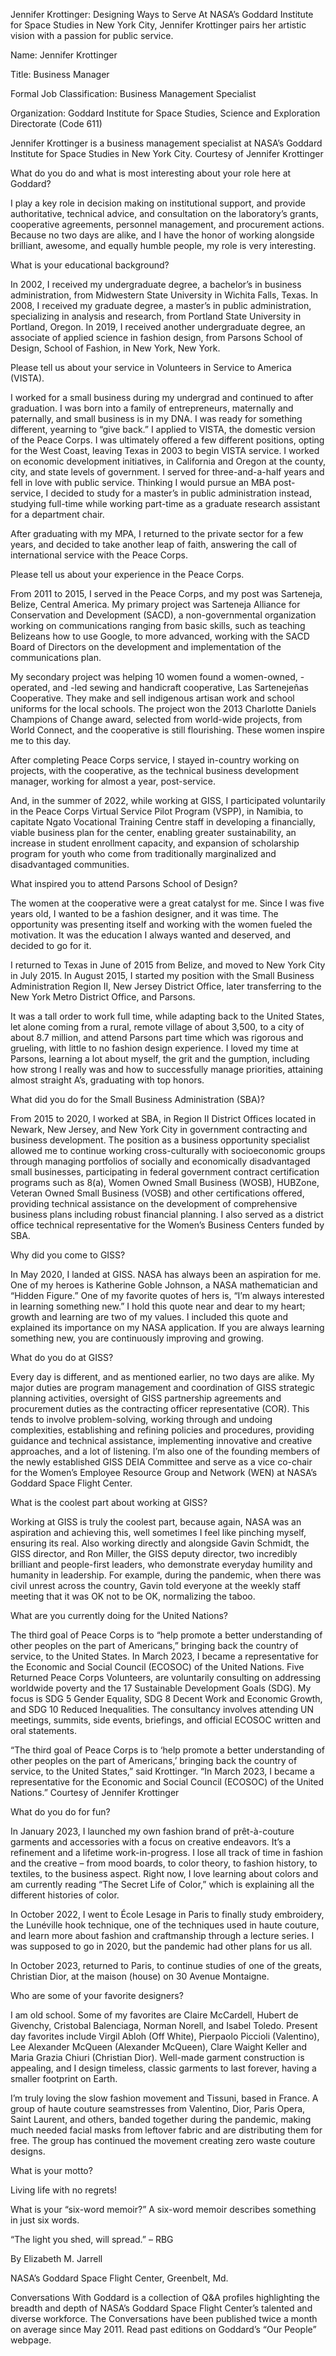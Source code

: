 Jennifer Krottinger: Designing Ways to Serve 
 At NASA’s Goddard Institute for Space Studies in New York City, Jennifer Krottinger pairs her artistic vision with a passion for public service.

Name: Jennifer Krottinger

Title: Business Manager

Formal Job Classification: Business Management Specialist

Organization: Goddard Institute for Space Studies, Science and Exploration Directorate (Code 611)

Jennifer Krottinger is a business management specialist at NASA’s Goddard Institute for Space Studies in New York City. Courtesy of Jennifer Krottinger

What do you do and what is most interesting about your role here at Goddard?

I play a key role in decision making on institutional support, and provide authoritative, technical advice, and consultation on the laboratory’s grants, cooperative agreements, personnel management, and procurement actions. Because no two days are alike, and I have the honor of working alongside brilliant, awesome, and equally humble people, my role is very interesting.

What is your educational background?

In 2002, I received my undergraduate degree, a bachelor’s in business administration, from Midwestern State University in Wichita Falls, Texas. In 2008, I received my graduate degree, a master’s in public administration, specializing in analysis and research, from Portland State University in Portland, Oregon. In 2019, I received another undergraduate degree, an associate of applied science in fashion design, from Parsons School of Design, School of Fashion, in New York, New York.

Please tell us about your service in Volunteers in Service to America (VISTA).

I worked for a small business during my undergrad and continued to after graduation. I was born into a family of entrepreneurs, maternally and paternally, and small business is in my DNA. I was ready for something different, yearning to “give back.” I applied to VISTA, the domestic version of the Peace Corps. I was ultimately offered a few different positions, opting for the West Coast, leaving Texas in 2003 to begin VISTA service. I worked on economic development initiatives, in California and Oregon at the county, city, and state levels of government. I served for three-and-a-half years and fell in love with public service. Thinking I would pursue an MBA post-service, I decided to study for a master’s in public administration instead, studying full-time while working part-time as a graduate research assistant for a department chair.

After graduating with my MPA, I returned to the private sector for a few years, and decided to take another leap of faith, answering the call of international service with the Peace Corps.

Please tell us about your experience in the Peace Corps.

From 2011 to 2015, I served in the Peace Corps, and my post was Sarteneja, Belize, Central America. My primary project was Sarteneja Alliance for Conservation and Development (SACD), a non-governmental organization working on communications ranging from basic skills, such as teaching Belizeans how to use Google, to more advanced, working with the SACD Board of Directors on the development and implementation of the communications plan.

My secondary project was helping 10 women found a women-owned, -operated, and -led sewing and handicraft cooperative, Las Sartenejeñas Cooperative. They make and sell indigenous artisan work and school uniforms for the local schools. The project won the 2013 Charlotte Daniels Champions of Change award, selected from world-wide projects, from World Connect, and the cooperative is still flourishing. These women inspire me to this day.

After completing Peace Corps service, I stayed in-country working on projects, with the cooperative, as the technical business development manager, working for almost a year, post-service.

And, in the summer of 2022, while working at GISS, I participated voluntarily in the Peace Corps Virtual Service Pilot Program (VSPP), in Namibia, to capitate Ngato Vocational Training Centre staff in developing a financially, viable business plan for the center, enabling greater sustainability, an increase in student enrollment capacity, and expansion of scholarship program for youth who come from traditionally marginalized and disadvantaged communities.

What inspired you to attend Parsons School of Design?

The women at the cooperative were a great catalyst for me. Since I was five years old, I wanted to be a fashion designer, and it was time. The opportunity was presenting itself and working with the women fueled the motivation. It was the education I always wanted and deserved, and decided to go for it.

I returned to Texas in June of 2015 from Belize, and moved to New York City in July 2015. In August 2015, I started my position with the Small Business Administration Region II, New Jersey District Office, later transferring to the New York Metro District Office, and Parsons.

It was a tall order to work full time, while adapting back to the United States, let alone coming from a rural, remote village of about 3,500, to a city of about 8.7 million, and attend Parsons part time which was rigorous and grueling, with little to no fashion design experience. I loved my time at Parsons, learning a lot about myself, the grit and the gumption, including how strong I really was and how to successfully manage priorities, attaining almost straight A’s, graduating with top honors.

What did you do for the Small Business Administration (SBA)?

From 2015 to 2020, I worked at SBA, in Region II District Offices located in Newark, New Jersey, and New York City in government contracting and business development. The position as a business opportunity specialist allowed me to continue working cross-culturally with socioeconomic groups through managing portfolios of socially and economically disadvantaged small businesses, participating in federal government contract certification programs such as 8(a), Women Owned Small Business (WOSB), HUBZone, Veteran Owned Small Business (VOSB) and other certifications offered, providing technical assistance on the development of comprehensive business plans including robust financial planning. I also served as a district office technical representative for the Women’s Business Centers funded by SBA.

Why did you come to GISS?

In May 2020, I landed at GISS. NASA has always been an aspiration for me. One of my heroes is Katherine Goble Johnson, a NASA mathematician and “Hidden Figure.” One of my favorite quotes of hers is, “I’m always interested in learning something new.” I hold this quote near and dear to my heart; growth and learning are two of my values. I included this quote and explained its importance on my NASA application. If you are always learning something new, you are continuously improving and growing.

What do you do at GISS?

Every day is different, and as mentioned earlier, no two days are alike. My major duties are program management and coordination of GISS strategic planning activities, oversight of GISS partnership agreements and procurement duties as the contracting officer representative (COR). This tends to involve problem-solving, working through and undoing complexities, establishing and refining policies and procedures, providing guidance and technical assistance, implementing innovative and creative approaches, and a lot of listening. I’m also one of the founding members of the newly established GISS DEIA Committee and serve as a vice co-chair for the Women’s Employee Resource Group and Network (WEN) at NASA’s Goddard Space Flight Center.

What is the coolest part about working at GISS?

Working at GISS is truly the coolest part, because again, NASA was an aspiration and achieving this, well sometimes I feel like pinching myself, ensuring its real. Also working directly and alongside Gavin Schmidt, the GISS director, and Ron Miller, the GISS deputy director, two incredibly brilliant and people-first leaders, who demonstrate everyday humility and humanity in leadership. For example, during the pandemic, when there was civil unrest across the country, Gavin told everyone at the weekly staff meeting that it was OK not to be OK, normalizing the taboo.

What are you currently doing for the United Nations?

The third goal of Peace Corps is to “help promote a better understanding of other peoples on the part of Americans,” bringing back the country of service, to the United States. In March 2023, I became a representative for the Economic and Social Council (ECOSOC) of the United Nations. Five Returned Peace Corps Volunteers, are voluntarily consulting on addressing worldwide poverty and the 17 Sustainable Development Goals (SDG). My focus is SDG 5 Gender Equality, SDG 8 Decent Work and Economic Growth, and SDG 10 Reduced Inequalities. The consultancy involves attending UN meetings, summits, side events, briefings, and official ECOSOC written and oral statements.

“The third goal of Peace Corps is to ‘help promote a better understanding of other peoples on the part of Americans,’ bringing back the country of service, to the United States,” said Krottinger. “In March 2023, I became a representative for the Economic and Social Council (ECOSOC) of the United Nations.” Courtesy of Jennifer Krottinger

What do you do for fun?

In January 2023, I launched my own fashion brand of prêt-à-couture garments and accessories with a focus on creative endeavors. It’s a refinement and a lifetime work-in-progress. I lose all track of time in fashion and the creative – from mood boards, to color theory, to fashion history, to textiles, to the business aspect. Right now, I love learning about colors and am currently reading “The Secret Life of Color,” which is explaining all the different histories of color.

In October 2022, I went to École Lesage in Paris to finally study embroidery, the Lunéville hook technique, one of the techniques used in haute couture, and learn more about fashion and craftmanship through a lecture series. I was supposed to go in 2020, but the pandemic had other plans for us all.

In October 2023, returned to Paris, to continue studies of one of the greats, Christian Dior, at the maison (house) on 30 Avenue Montaigne.

Who are some of your favorite designers?

I am old school. Some of my favorites are Claire McCardell, Hubert de Givenchy, Cristobal Balenciaga, Norman Norell, and Isabel Toledo. Present day favorites include Virgil Abloh (Off White), Pierpaolo Piccioli (Valentino), Lee Alexander McQueen (Alexander McQueen), Clare Waight Keller and Maria Grazia Chiuri (Christian Dior). Well-made garment construction is appealing, and I design timeless, classic garments to last forever, having a smaller footprint on Earth.

I’m truly loving the slow fashion movement and Tissuni, based in France. A group of haute couture seamstresses from Valentino, Dior, Paris Opera, Saint Laurent, and others, banded together during the pandemic, making much needed facial masks from leftover fabric and are distributing them for free. The group has continued the movement creating zero waste couture designs.

What is your motto?

Living life with no regrets!

What is your “six-word memoir?” A six-word memoir describes something in just six words.

“The light you shed, will spread.” – RBG

By Elizabeth M. Jarrell

NASA’s Goddard Space Flight Center, Greenbelt, Md.

Conversations With Goddard is a collection of Q&A profiles highlighting the breadth and depth of NASA’s Goddard Space Flight Center’s talented and diverse workforce. The Conversations have been published twice a month on average since May 2011. Read past editions on Goddard’s “Our People” webpage.